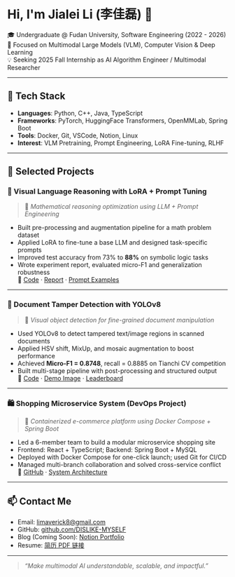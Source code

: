 # Hi, I'm Jialei Li (李佳磊) 👋

🎓 Undergraduate @ Fudan University, Software Engineering (2022 - 2026)  
🎯 Focused on Multimodal Large Models (VLM), Computer Vision & Deep Learning  
💡 Seeking 2025 Fall Internship as AI Algorithm Engineer / Multimodal Researcher  

---

## 🔧 Tech Stack

- **Languages**: Python, C++, Java, TypeScript  
- **Frameworks**: PyTorch, HuggingFace Transformers, OpenMMLab, Spring Boot  
- **Tools**: Docker, Git, VSCode, Notion, Linux  
- **Interest**: VLM Pretraining, Prompt Engineering, LoRA Fine-tuning, RLHF  

---

## 🚀 Selected Projects

### 🧠 Visual Language Reasoning with LoRA + Prompt Tuning

> 📌 *Mathematical reasoning optimization using LLM + Prompt Engineering*  
- Built pre-processing and augmentation pipeline for a math problem dataset  
- Applied LoRA to fine-tune a base LLM and designed task-specific prompts  
- Improved test accuracy from 73% to **88%** on symbolic logic tasks  
- Wrote experiment report, evaluated micro-F1 and generalization robustness  
🔗 [Code](#) · [Report](#) · [Prompt Examples](#)

---

### 📄 Document Tamper Detection with YOLOv8

> 📌 *Visual object detection for fine-grained document manipulation*  
- Used YOLOv8 to detect tampered text/image regions in scanned documents  
- Applied HSV shift, MixUp, and mosaic augmentation to boost performance  
- Achieved **Micro-F1 = 0.8748**, recall = 0.8885 on Tianchi CV competition  
- Built multi-stage pipeline with post-processing and structured output  
🔗 [Code](#) · [Demo Image](#) · [Leaderboard](#)

---

### 🛍️ Shopping Microservice System (DevOps Project)

> 📌 *Containerized e-commerce platform using Docker Compose + Spring Boot*  
- Led a 6-member team to build a modular microservice shopping site  
- Frontend: React + TypeScript; Backend: Spring Boot + MySQL  
- Deployed with Docker Compose for one-click launch; used Git for CI/CD  
- Managed multi-branch collaboration and solved cross-service conflict  
🔗 [GitHub](https://dislike-myself.github.io/JialeiLi/) · [System Architecture](#)

---

## 📫 Contact Me

- Email: [limaverick8@gmail.com](mailto:limaverick8@gmail.com)  
- GitHub: [github.com/DISLIKE-MYSELF](https://github.com/DISLIKE-MYSELF)  
- Blog (Coming Soon): [Notion Portfolio](#)  
- Resume: [简历 PDF 链接](#)

---

> *“Make multimodal AI understandable, scalable, and impactful.”*  

